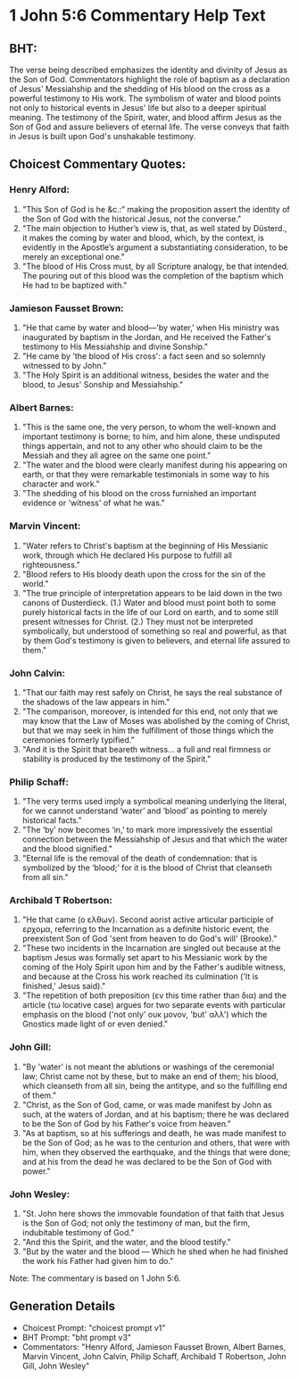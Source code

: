 # 1 John 5:6 Commentary Help Text

## BHT:
The verse being described emphasizes the identity and divinity of Jesus as the Son of God. Commentators highlight the role of baptism as a declaration of Jesus' Messiahship and the shedding of His blood on the cross as a powerful testimony to His work. The symbolism of water and blood points not only to historical events in Jesus' life but also to a deeper spiritual meaning. The testimony of the Spirit, water, and blood affirm Jesus as the Son of God and assure believers of eternal life. The verse conveys that faith in Jesus is built upon God's unshakable testimony.

## Choicest Commentary Quotes:
### Henry Alford:
1) "This Son of God is he &c.:” making the proposition assert the identity of the Son of God with the historical Jesus, not the converse."
2) "The main objection to Huther’s view is, that, as well stated by Düsterd., it makes the coming by water and blood, which, by the context, is evidently in the Apostle’s argument a substantiating consideration, to be merely an exceptional one."
3) "The blood of His Cross must, by all Scripture analogy, be that intended. The pouring out of this blood was the completion of the baptism which He had to be baptized with."

### Jamieson Fausset Brown:
1. "He that came by water and blood—'by water,' when His ministry was inaugurated by baptism in the Jordan, and He received the Father's testimony to His Messiahship and divine Sonship."
2. "He came by 'the blood of His cross': a fact seen and so solemnly witnessed to by John."
3. "The Holy Spirit is an additional witness, besides the water and the blood, to Jesus' Sonship and Messiahship."

### Albert Barnes:
1. "This is the same one, the very person, to whom the well-known and important testimony is borne; to him, and him alone, these undisputed things appertain, and not to any other who should claim to be the Messiah and they all agree on the same one point."
2. "The water and the blood were clearly manifest during his appearing on earth, or that they were remarkable testimonials in some way to his character and work."
3. "The shedding of his blood on the cross furnished an important evidence or 'witness' of what he was."

### Marvin Vincent:
1. "Water refers to Christ's baptism at the beginning of His Messianic work, through which He declared His purpose to fulfill all righteousness."
2. "Blood refers to His bloody death upon the cross for the sin of the world."
3. "The true principle of interpretation appears to be laid down in the two canons of Dusterdieck. (1.) Water and blood must point both to some purely historical facts in the life of our Lord on earth, and to some still present witnesses for Christ. (2.) They must not be interpreted symbolically, but understood of something so real and powerful, as that by them God's testimony is given to believers, and eternal life assured to them."

### John Calvin:
1. "That our faith may rest safely on Christ, he says the real substance of the shadows of the law appears in him."
2. "The comparison, moreover, is intended for this end, not only that we may know that the Law of Moses was abolished by the coming of Christ, but that we may seek in him the fulfillment of those things which the ceremonies formerly typified."
3. "And it is the Spirit that beareth witness... a full and real firmness or stability is produced by the testimony of the Spirit."

### Philip Schaff:
1. "The very terms used imply a symbolical meaning underlying the literal, for we cannot understand ‘water’ and ‘blood’ as pointing to merely historical facts."
2. "The ‘by’ now becomes ‘in,’ to mark more impressively the essential connection between the Messiahship of Jesus and that which the water and the blood signified."
3. "Eternal life is the removal of the death of condemnation: that is symbolized by the ‘blood;’ for it is the blood of Christ that cleanseth from all sin."

### Archibald T Robertson:
1. "He that came (ο ελθων). Second aorist active articular participle of ερχομα, referring to the Incarnation as a definite historic event, the preexistent Son of God 'sent from heaven to do God's will' (Brooke)."
2. "These two incidents in the Incarnation are singled out because at the baptism Jesus was formally set apart to his Messianic work by the coming of the Holy Spirit upon him and by the Father's audible witness, and because at the Cross his work reached its culmination ('It is finished,' Jesus said)."
3. "The repetition of both preposition (εν this time rather than δια) and the article (τω locative case) argues for two separate events with particular emphasis on the blood ('not only' ουκ μονον, 'but' αλλ') which the Gnostics made light of or even denied."

### John Gill:
1. "By 'water' is not meant the ablutions or washings of the ceremonial law; Christ came not by these, but to make an end of them; his blood, which cleanseth from all sin, being the antitype, and so the fulfilling end of them."
2. "Christ, as the Son of God, came, or was made manifest by John as such, at the waters of Jordan, and at his baptism; there he was declared to be the Son of God by his Father's voice from heaven."
3. "As at baptism, so at his sufferings and death, he was made manifest to be the Son of God; as he was to the centurion and others, that were with him, when they observed the earthquake, and the things that were done; and at his from the dead he was declared to be the Son of God with power."

### John Wesley:
1. "St. John here shows the immovable foundation of that faith that Jesus is the Son of God; not only the testimony of man, but the firm, indubitable testimony of God."
2. "And this the Spirit, and the water, and the blood testify."
3. "But by the water and the blood — Which he shed when he had finished the work his Father had given him to do."

Note: The commentary is based on 1 John 5:6.


## Generation Details
- Choicest Prompt: "choicest prompt v1"
- BHT Prompt: "bht prompt v3"
- Commentators: "Henry Alford, Jamieson Fausset Brown, Albert Barnes, Marvin Vincent, John Calvin, Philip Schaff, Archibald T Robertson, John Gill, John Wesley"
